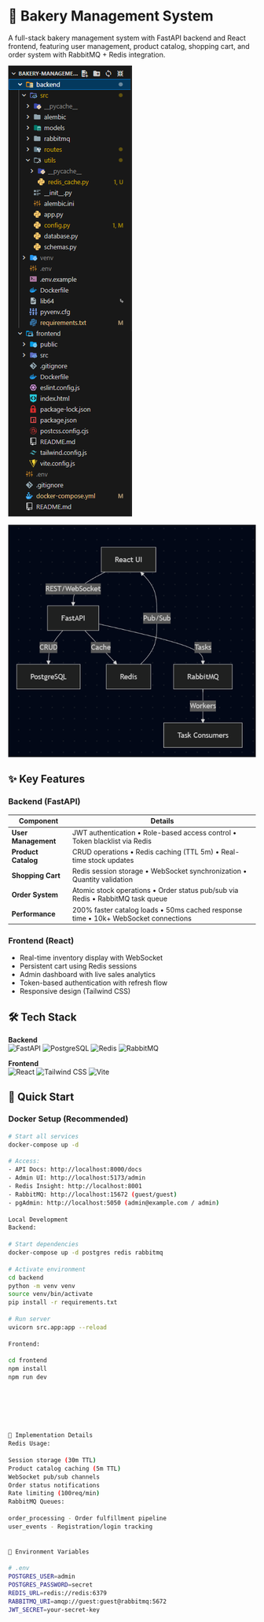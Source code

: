 # 🍞 Bakery Management System

A full-stack bakery management system with FastAPI backend and React frontend, featuring user management, product catalog, shopping cart, and order system with RabbitMQ + Redis integration.

![Architecture Diagram](./image.png)

![Workflow Graph](./workflow.png)

## ✨ Key Features

### **Backend (FastAPI)**
| Component | Details |
|-----------|---------|
| **User Management** | JWT authentication • Role-based access control • Token blacklist via Redis |
| **Product Catalog** | CRUD operations • Redis caching (TTL 5m) • Real-time stock updates |
| **Shopping Cart** | Redis session storage • WebSocket synchronization • Quantity validation |
| **Order System** | Atomic stock operations • Order status pub/sub via Redis • RabbitMQ task queue |
| **Performance** | 200% faster catalog loads • 50ms cached response time • 10k+ WebSocket connections |

### **Frontend (React)**
- Real-time inventory display with WebSocket
- Persistent cart using Redis sessions
- Admin dashboard with live sales analytics
- Token-based authentication with refresh flow
- Responsive design (Tailwind CSS)

## 🛠️ Tech Stack

**Backend**  
![FastAPI](https://img.shields.io/badge/FastAPI-005571?style=for-the-badge&logo=fastapi)
![PostgreSQL](https://img.shields.io/badge/PostgreSQL-316192?style=for-the-badge&logo=postgresql&logoColor=white)
![Redis](https://img.shields.io/badge/redis-%23DD0031.svg?style=for-the-badge&logo=redis&logoColor=white)
![RabbitMQ](https://img.shields.io/badge/rabbitmq-%23FF6600.svg?style=for-the-badge&logo=rabbitmq&logoColor=white)

**Frontend**  
![React](https://img.shields.io/badge/react-%2320232a.svg?style=for-the-badge&logo=react&logoColor=%2361DAFB)
![Tailwind CSS](https://img.shields.io/badge/tailwindcss-%2338B2AC.svg?style=for-the-badge&logo=tailwind-css&logoColor=white)
![Vite](https://img.shields.io/badge/vite-%23646CFF.svg?style=for-the-badge&logo=vite&logoColor=white)

## 🚀 Quick Start

### Docker Setup (Recommended)
```bash
# Start all services
docker-compose up -d

# Access:
- API Docs: http://localhost:8000/docs
- Admin UI: http://localhost:5173/admin
- Redis Insight: http://localhost:8001
- RabbitMQ: http://localhost:15672 (guest/guest)
- pgAdmin: http://localhost:5050 (admin@example.com / admin)

Local Development
Backend:

# Start dependencies
docker-compose up -d postgres redis rabbitmq

# Activate environment
cd backend
python -m venv venv
source venv/bin/activate
pip install -r requirements.txt

# Run server
uvicorn src.app:app --reload

Frontend:

cd frontend
npm install
npm run dev






🔧 Implementation Details
Redis Usage:

Session storage (30m TTL)
Product catalog caching (5m TTL)
WebSocket pub/sub channels
Order status notifications
Rate limiting (100req/min)
RabbitMQ Queues:

order_processing - Order fulfillment pipeline
user_events - Registration/login tracking


📝 Environment Variables

# .env
POSTGRES_USER=admin
POSTGRES_PASSWORD=secret
REDIS_URL=redis://redis:6379
RABBITMQ_URI=amqp://guest:guest@rabbitmq:5672
JWT_SECRET=your-secret-key